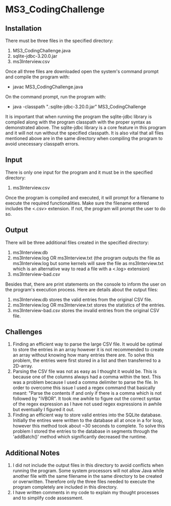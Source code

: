 # MS3_CodingChallenge
## Installation
There must be three files in the specified directory:
1. MS3_CodingChallenge.java
2. sqlite-jdbc-3.20.0.jar
3. ms3Interview.csv

Once all three files are downloaded open the system's command prompt and compile the program with:
* javac MS3_CodingChallenge.java

On the command prompt, run the program with:
* java -classpath ".:sqlite-jdbc-3.20.0.jar" MS3_CodingChallenge

It is important that when running the program the sqlite-jdbc library is compiled along with the program classpath with the proper syntax as demonstrated above. The sqlite-jdbc library is a core feature in this program and it will not run without the specified classpath. It is also vital that all files mentioned above are in the same directory when compiling the program to avoid unecessary classpath errors.

## Input
There is only one input for the program and it must be in the specified directory:
1. ms3Interview.csv

Once the program is compiled and executed, it will prompt for a filename to execute the required functionalities. Make sure the filename entered includes the <.csv> extension. If not, the program will prompt the user to do so.

## Output
There will be three additional files created in the specified directory:
1. ms3Interview.db
2. ms3Interview.log OR ms3Interview.txt (the program outputs the file as ms3Interview.log but some kernels will save the file as ms3Interview.txt which is an alternative way to read a file with a <.log> extension)
3. ms3Interview-bad.csv

Besides that, there are print statements on the console to inform the user on the program's execution process. Here are details about the output files:
1. ms3Interview.db stores the valid entries from the original CSV file. 
2. ms3Interview.log OR ms3Interview.txt stores the statistics of the entries.
3. ms3Interview-bad.csv stores the invalid entries from the original CSV file.

## Challenges
1. Finding an efficient way to parse the large CSV file. It would be optimal to store the entries in an array however it is not recommended to create an array without knowing how many entries there are. To solve this problem, the entries were first stored in a list and then transferred to a 2D-array.
2. Parsing the CSV file was not as easy as I thought it would be. This is because one of the columns always had a comma within the text. This was a problem because I used a comma delimiter to parse the file. In order to overcome this issue I used a regex command that basically meant: "Parse the contents if and only if there is a comma which is not followed by "iVBOR". It took me awhile to figure out the correct syntax of the regex expression as I have not used regex expressions in awhile but eventually I figured it out.
3. Finding an efficient way to store valid entries into the SQLite  database. Initially the entires were written to the database all at once in a for loop, however this method took about ~30 seconds to complete. To solve this problem I stored the entries to the database in segments through the 'addBatch()' method which significantly decreased the runtime.

## Additional Notes
1. I did not include the output files in this directory to avoid conflicts when running the program. Some system processors will not allow Java while another file with the same filename in the same directory to be created or overwritten. Therefore only the three files needed to execute the program completely are included in this directory.
2. I have written comments in my code to explain my thought processes and to simplify code assessment.
